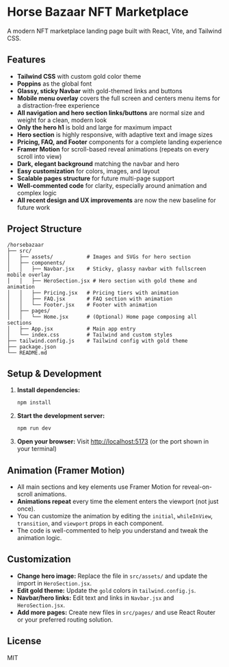 # Horse Bazaar NFT Marketplace

A modern NFT marketplace landing page built with React, Vite, and Tailwind CSS.

## Features

- **Tailwind CSS** with custom gold color theme
- **Poppins** as the global font
- **Glassy, sticky Navbar** with gold-themed links and buttons
- **Mobile menu overlay** covers the full screen and centers menu items for a distraction-free experience
- **All navigation and hero section links/buttons** are normal size and weight for a clean, modern look
- **Only the hero h1** is bold and large for maximum impact
- **Hero section** is highly responsive, with adaptive text and image sizes
- **Pricing, FAQ, and Footer** components for a complete landing experience
- **Framer Motion** for scroll-based reveal animations (repeats on every scroll into view)
- **Dark, elegant background** matching the navbar and hero
- **Easy customization** for colors, images, and layout
- **Scalable pages structure** for future multi-page support
- **Well-commented code** for clarity, especially around animation and complex logic
- **All recent design and UX improvements** are now the new baseline for future work

## Project Structure

```
/horsebazaar
├── src/
│   ├── assets/           # Images and SVGs for hero section
│   ├── components/
│   │   ├── Navbar.jsx    # Sticky, glassy navbar with fullscreen mobile overlay
│   │   ├── HeroSection.jsx # Hero section with gold theme and animation
│   │   ├── Pricing.jsx   # Pricing tiers with animation
│   │   ├── FAQ.jsx       # FAQ section with animation
│   │   └── Footer.jsx    # Footer with animation
│   ├── pages/
│   │   └── Home.jsx      # (Optional) Home page composing all sections
│   ├── App.jsx           # Main app entry
│   └── index.css         # Tailwind and custom styles
├── tailwind.config.js    # Tailwind config with gold theme
├── package.json
└── README.md
```

## Setup & Development

1. **Install dependencies:**
   ```sh
   npm install
   ```
2. **Start the development server:**
   ```sh
   npm run dev
   ```
3. **Open your browser:**
   Visit [http://localhost:5173](http://localhost:5173) (or the port shown in your terminal)

## Animation (Framer Motion)
- All main sections and key elements use Framer Motion for reveal-on-scroll animations.
- **Animations repeat** every time the element enters the viewport (not just once).
- You can customize the animation by editing the `initial`, `whileInView`, `transition`, and `viewport` props in each component.
- The code is well-commented to help you understand and tweak the animation logic.

## Customization
- **Change hero image:** Replace the file in `src/assets/` and update the import in `HeroSection.jsx`.
- **Edit gold theme:** Update the `gold` colors in `tailwind.config.js`.
- **Navbar/hero links:** Edit text and links in `Navbar.jsx` and `HeroSection.jsx`.
- **Add more pages:** Create new files in `src/pages/` and use React Router or your preferred routing solution.

## License

MIT
